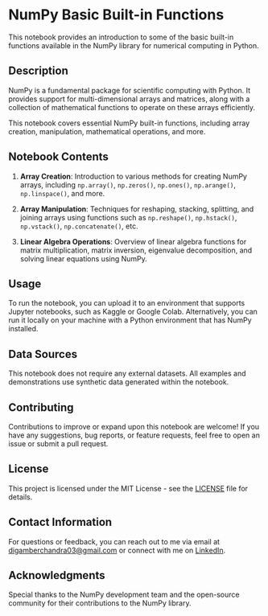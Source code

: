 # NumPy Basic Built-in Functions

This notebook provides an introduction to some of the basic built-in functions available in the NumPy library for numerical computing in Python.

## Description

NumPy is a fundamental package for scientific computing with Python. It provides support for multi-dimensional arrays and matrices, along with a collection of mathematical functions to operate on these arrays efficiently.

This notebook covers essential NumPy built-in functions, including array creation, manipulation, mathematical operations, and more.

## Notebook Contents

1. **Array Creation**: Introduction to various methods for creating NumPy arrays, including `np.array()`, `np.zeros()`, `np.ones()`, `np.arange()`, `np.linspace()`, and more.

2. **Array Manipulation**: Techniques for reshaping, stacking, splitting, and joining arrays using functions such as `np.reshape()`, `np.hstack()`, `np.vstack()`, `np.concatenate()`, etc.
<!--
3. **Mathematical Functions**: Overview of mathematical functions provided by NumPy for element-wise operations, including arithmetic operations, trigonometric functions, exponential and logarithmic functions, etc.

4. **Statistical Functions**: Introduction to statistical functions available in NumPy for computing mean, median, standard deviation, variance, and more.
-->
3. **Linear Algebra Operations**: Overview of linear algebra functions for matrix multiplication, matrix inversion, eigenvalue decomposition, and solving linear equations using NumPy.

## Usage

To run the notebook, you can upload it to an environment that supports Jupyter notebooks, such as Kaggle or Google Colab. Alternatively, you can run it locally on your machine with a Python environment that has NumPy installed.

## Data Sources

This notebook does not require any external datasets. All examples and demonstrations use synthetic data generated within the notebook.

## Contributing

Contributions to improve or expand upon this notebook are welcome! If you have any suggestions, bug reports, or feature requests, feel free to open an issue or submit a pull request.

## License

This project is licensed under the MIT License - see the [LICENSE](LICENSE) file for details.

## Contact Information

For questions or feedback, you can reach out to me via email at [digamberchandra03@gmail.com](mailto:digamberchandra03@gmail.com) or connect with me on [LinkedIn](https://www.linkedin.com/in/digamber-chandra).

## Acknowledgments

Special thanks to the NumPy development team and the open-source community for their contributions to the NumPy library.

